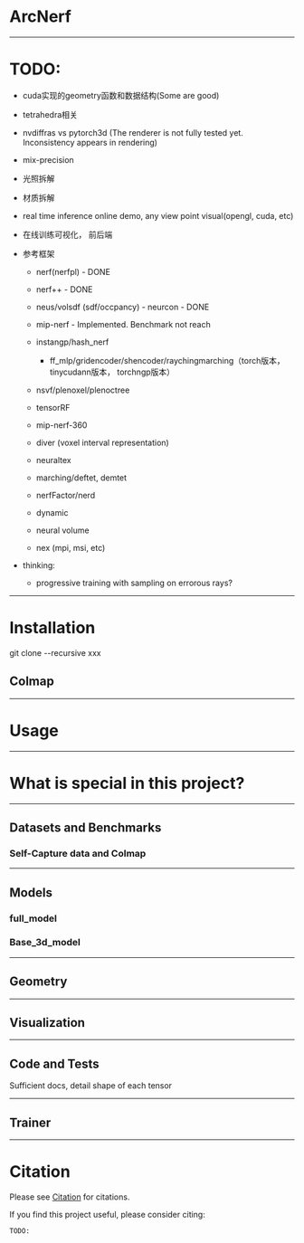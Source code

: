 # ArcNerf

------------------------------------------------------------------------
# TODO:
- cuda实现的geometry函数和数据结构(Some are good)
- tetrahedra相关
- nvdiffras vs pytorch3d (The renderer is not fully tested yet. Inconsistency appears in rendering)

- mix-precision
- 光照拆解
- 材质拆解

- real time inference online demo, any view point visual(opengl, cuda, etc)
- 在线训练可视化， 前后端

- 参考框架
  - nerf(nerfpl) - DONE
  - nerf++ - DONE
  - neus/volsdf (sdf/occpancy) - neurcon - DONE
  - mip-nerf - Implemented. Benchmark not reach
  - instangp/hash_nerf
    - ff_mlp/gridencoder/shencoder/raychingmarching（torch版本， tinycudann版本， torchngp版本）
  - nsvf/plenoxel/plenoctree
  - tensorRF

  - mip-nerf-360
  - diver (voxel interval representation)
  - neuraltex
  - marching/deftet, demtet
  - nerfFactor/nerd
  - dynamic
  - neural volume
  - nex (mpi, msi, etc)

- thinking:
  - progressive training with sampling on errorous rays?

------------------------------------------------------------------------
# Installation
git clone --recursive xxx

## Colmap

------------------------------------------------------------------------
# Usage

------------------------------------------------------------------------
# What is special in this project?

------------------------------------------------------------------------
## Datasets and Benchmarks

### Self-Capture data and Colmap


------------------------------------------------------------------------
## Models


### full_model


### Base_3d_model

------------------------------------------------------------------------
## Geometry

------------------------------------------------------------------------
## Visualization

------------------------------------------------------------------------
## Code and Tests
Sufficient docs, detail shape of each tensor

------------------------------------------------------------------------
## Trainer



------------------------------------------------------------------------
# Citation
Please see [Citation](docs/citation.md) for citations.

If you find this project useful, please consider citing:
```
TODO:
```
